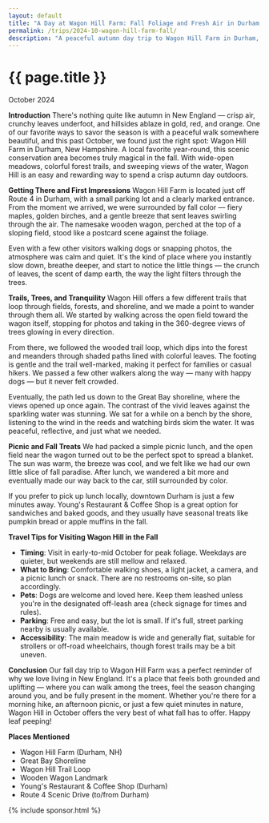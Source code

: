 ```yaml
---
layout: default
title: "A Day at Wagon Hill Farm: Fall Foliage and Fresh Air in Durham, NH"
permalink: /trips/2024-10-wagon-hill-farm-fall/
description: "A peaceful autumn day trip to Wagon Hill Farm in Durham, New Hampshire featuring fall foliage, scenic trails, and the quintessential New England leaf-peeping experience"
---
```

<h1>{{ page.title }}</h1>
<p class="subtitle">October 2024</p>

**Introduction**
There's nothing quite like autumn in New England — crisp air, crunchy leaves underfoot, and hillsides ablaze in gold, red, and orange. One of our favorite ways to savor the season is with a peaceful walk somewhere beautiful, and this past October, we found just the right spot: Wagon Hill Farm in Durham, New Hampshire. A local favorite year-round, this scenic conservation area becomes truly magical in the fall. With wide-open meadows, colorful forest trails, and sweeping views of the water, Wagon Hill is an easy and rewarding way to spend a crisp autumn day outdoors.

**Getting There and First Impressions**
Wagon Hill Farm is located just off Route 4 in Durham, with a small parking lot and a clearly marked entrance. From the moment we arrived, we were surrounded by fall color — fiery maples, golden birches, and a gentle breeze that sent leaves swirling through the air. The namesake wooden wagon, perched at the top of a sloping field, stood like a postcard scene against the foliage.

Even with a few other visitors walking dogs or snapping photos, the atmosphere was calm and quiet. It's the kind of place where you instantly slow down, breathe deeper, and start to notice the little things — the crunch of leaves, the scent of damp earth, the way the light filters through the trees.

**Trails, Trees, and Tranquility**
Wagon Hill offers a few different trails that loop through fields, forests, and shoreline, and we made a point to wander through them all. We started by walking across the open field toward the wagon itself, stopping for photos and taking in the 360-degree views of trees glowing in every direction.

From there, we followed the wooded trail loop, which dips into the forest and meanders through shaded paths lined with colorful leaves. The footing is gentle and the trail well-marked, making it perfect for families or casual hikers. We passed a few other walkers along the way — many with happy dogs — but it never felt crowded.

Eventually, the path led us down to the Great Bay shoreline, where the views opened up once again. The contrast of the vivid leaves against the sparkling water was stunning. We sat for a while on a bench by the shore, listening to the wind in the reeds and watching birds skim the water. It was peaceful, reflective, and just what we needed.

**Picnic and Fall Treats**
We had packed a simple picnic lunch, and the open field near the wagon turned out to be the perfect spot to spread a blanket. The sun was warm, the breeze was cool, and we felt like we had our own little slice of fall paradise. After lunch, we wandered a bit more and eventually made our way back to the car, still surrounded by color.

If you prefer to pick up lunch locally, downtown Durham is just a few minutes away. Young's Restaurant & Coffee Shop is a great option for sandwiches and baked goods, and they usually have seasonal treats like pumpkin bread or apple muffins in the fall.

**Travel Tips for Visiting Wagon Hill in the Fall**
- **Timing**: Visit in early-to-mid October for peak foliage. Weekdays are quieter, but weekends are still mellow and relaxed.
- **What to Bring**: Comfortable walking shoes, a light jacket, a camera, and a picnic lunch or snack. There are no restrooms on-site, so plan accordingly.
- **Pets**: Dogs are welcome and loved here. Keep them leashed unless you're in the designated off-leash area (check signage for times and rules).
- **Parking**: Free and easy, but the lot is small. If it's full, street parking nearby is usually available.
- **Accessibility**: The main meadow is wide and generally flat, suitable for strollers or off-road wheelchairs, though forest trails may be a bit uneven.

**Conclusion**
Our fall day trip to Wagon Hill Farm was a perfect reminder of why we love living in New England. It's a place that feels both grounded and uplifting — where you can walk among the trees, feel the season changing around you, and be fully present in the moment. Whether you're there for a morning hike, an afternoon picnic, or just a few quiet minutes in nature, Wagon Hill in October offers the very best of what fall has to offer. Happy leaf peeping!

**Places Mentioned**
- Wagon Hill Farm (Durham, NH)
- Great Bay Shoreline
- Wagon Hill Trail Loop
- Wooden Wagon Landmark
- Young's Restaurant & Coffee Shop (Durham)
- Route 4 Scenic Drive (to/from Durham)

{% include sponsor.html %} 